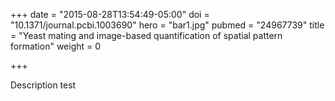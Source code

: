 +++
date = "2015-08-28T13:54:49-05:00"
doi = "10.1371/journal.pcbi.1003690"
hero = "bar1.jpg"
pubmed = "24967739"
title = "Yeast mating and image-based quantification of spatial pattern formation"
weight = 0

+++

Description test
